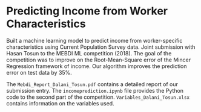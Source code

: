 # Predicting Income from Worker Characteristics
Built a machine learning model to predict income from worker-specific characteristics using Current Population Survey data. Joint submission with Hasan Tosun to the MEBDI ML competition (2018). The goal of the competition was to improve on the Root-Mean-Square error of the Mincer Regression framework of income. Our algorithm improves the prediction error on test data by 35\%.

The `Mebdi_Report_Dalani_Tosun.pdf` contains a detailed report of our submission entry. The `incomeprediction.ipynb` file provides the Python code to the second part of the competition. `Variables_Dalani_Tosun.xlsx` contains information on the variables used.
